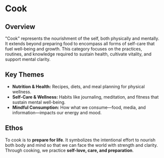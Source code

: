 # Cook

## Overview
"Cook" represents the nourishment of the self, both physically and mentally. It extends beyond preparing food to encompass all forms of self-care that fuel well-being and growth. This category focuses on the practices, routines, and knowledge required to sustain health, cultivate vitality, and support mental clarity.

## Key Themes
- **Nutrition & Health:** Recipes, diets, and meal planning for physical wellness.
- **Self-Care & Wellness:** Habits like journaling, meditation, and fitness that sustain mental well-being.
- **Mindful Consumption:** How what we consume—food, media, and information—impacts our energy and mood.

## Ethos
To cook is to **prepare for life**. It symbolizes the intentional effort to nourish both body and mind so that we can face the world with strength and clarity. Through cooking, we practice **self-love, care, and preparation**.
